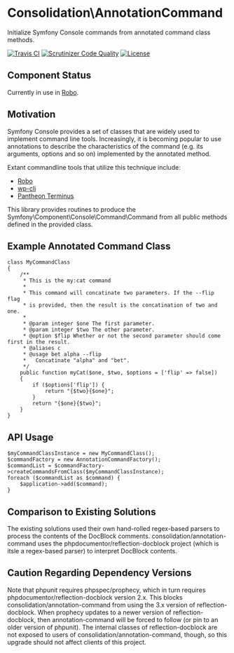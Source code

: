 # Consolidation\AnnotationCommand

Initialize Symfony Console commands from annotated command class methods.

[![Travis CI](https://travis-ci.org/consolidation-org/annotation-command.svg?branch=master)](https://travis-ci.org/consolidation-org/annotation-command) [![Scrutinizer Code Quality](https://scrutinizer-ci.com/g/consolidation-org/annotation-command/badges/quality-score.png?b=master)](https://scrutinizer-ci.com/g/consolidation-org/annotation-command/?branch=master) [![License](https://poser.pugx.org/consolidation/annotation-command/license)](https://packagist.org/packages/consolidation/annotation-command)

## Component Status

Currently in use in [Robo](https://github.com/Codegyre/Robo).

## Motivation

Symfony Console provides a set of classes that are widely used to implement command line tools. Increasingly, it is becoming popular to use annotations to describe the characteristics of the command (e.g. its arguments, options and so on) implemented by the annotated method.

Extant commandline tools that utilize this technique include:

- [Robo](https://github.com/codegyre/robo)
- [wp-cli](https://github.com/wp-cli/wp-cli)
- [Pantheon Terminus](https://github.com/pantheon-systems/terminus)

This library provides routines to produce the Symfony\Component\Console\Command\Command from all public methods defined in the provided class.

## Example Annotated Command Class
```
class MyCommandClass
{
    /**
     * This is the my:cat command
     *
     * This command will concatinate two parameters. If the --flip flag
     * is provided, then the result is the concatination of two and one.
     *
     * @param integer $one The first parameter.
     * @param integer $two The other parameter.
     * @option $flip Whether or not the second parameter should come first in the result.
     * @aliases c
     * @usage bet alpha --flip
     *   Concatinate "alpha" and "bet".
     */
    public function myCat($one, $two, $options = ['flip' => false])
    {
        if ($options['flip']) {
            return "{$two}{$one}";
        }
        return "{$one}{$two}";
    }
}
``` 
## API Usage
```
$myCommandClassInstance = new MyCommandClass();
$commandFactory = new AnnotationCommandFactory();
$commandList = $commandFactory->createCommandsFromClass($myCommandClassInstance);
foreach ($commandList as $command) {
    $application->add($command);
}
```
## Comparison to Existing Solutions

The existing solutions used their own hand-rolled regex-based parsers to process the contents of the DocBlock comments. consolidation/annotation-command uses the phpdocumentor/reflection-docblock project (which is itsle a regex-based parser) to interpret DocBlock contents. 

## Caution Regarding Dependency Versions

Note that phpunit requires phpspec/prophecy, which in turn requires phpdocumentor/reflection-docblock version 2.x.  This blocks consolidation/annotation-command from using the 3.x version of reflection-docblock. When prophecy updates to a newer version of reflection-docblock, then annotation-command will be forced to follow (or pin to an older version of phpunit). The internal classes of reflection-docblock are not exposed to users of consolidation/annotation-command, though, so this upgrade should not affect clients of this project.
